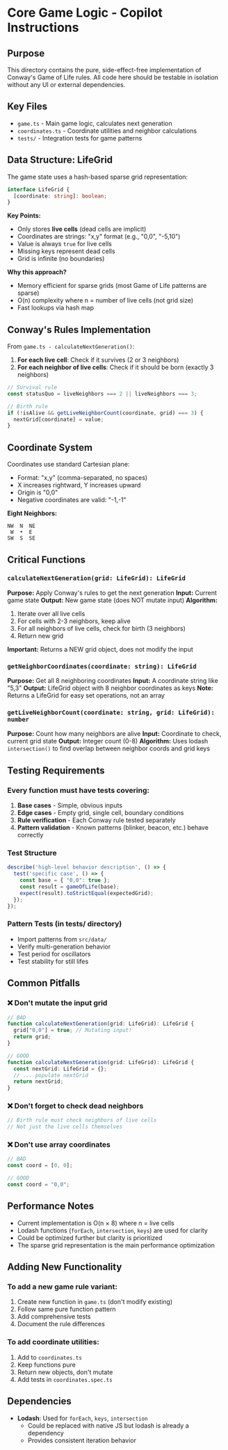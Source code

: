# Core Game Logic - Copilot Instructions

## Purpose
This directory contains the pure, side-effect-free implementation of Conway's Game of Life rules. All code here should be testable in isolation without any UI or external dependencies.

## Key Files
- `game.ts` - Main game logic, calculates next generation
- `coordinates.ts` - Coordinate utilities and neighbor calculations
- `tests/` - Integration tests for game patterns

## Data Structure: LifeGrid

The game state uses a hash-based sparse grid representation:
```typescript
interface LifeGrid {
  [coordinate: string]: boolean;
}
```

**Key Points:**
- Only stores **live cells** (dead cells are implicit)
- Coordinates are strings: "x,y" format (e.g., "0,0", "-5,10")
- Value is always `true` for live cells
- Missing keys represent dead cells
- Grid is infinite (no boundaries)

**Why this approach?**
- Memory efficient for sparse grids (most Game of Life patterns are sparse)
- O(n) complexity where n = number of live cells (not grid size)
- Fast lookups via hash map

## Conway's Rules Implementation

From `game.ts - calculateNextGeneration()`:

1. **For each live cell**: Check if it survives (2 or 3 neighbors)
2. **For each neighbor of live cells**: Check if it should be born (exactly 3 neighbors)

```typescript
// Survival rule
const statusQuo = liveNeighbors === 2 || liveNeighbors === 3;

// Birth rule  
if (!isAlive && getLiveNeighborCount(coordinate, grid) === 3) {
  nextGrid[coordinate] = value;
}
```

## Coordinate System

Coordinates use standard Cartesian plane:
- Format: "x,y" (comma-separated, no spaces)
- X increases rightward, Y increases upward
- Origin is "0,0"
- Negative coordinates are valid: "-1,-1"

**Eight Neighbors:**
```
NW  N  NE
 W  •  E
SW  S  SE
```

## Critical Functions

### `calculateNextGeneration(grid: LifeGrid): LifeGrid`
**Purpose:** Apply Conway's rules to get the next generation
**Input:** Current game state
**Output:** New game state (does NOT mutate input)
**Algorithm:**
1. Iterate over all live cells
2. For cells with 2-3 neighbors, keep alive
3. For all neighbors of live cells, check for birth (3 neighbors)
4. Return new grid

**Important:** Returns a NEW grid object, does not modify the input

### `getNeighborCoordinates(coordinate: string): LifeGrid`
**Purpose:** Get all 8 neighboring coordinates
**Input:** A coordinate string like "5,3"
**Output:** LifeGrid object with 8 neighbor coordinates as keys
**Note:** Returns a LifeGrid for easy set operations, not an array

### `getLiveNeighborCount(coordinate: string, grid: LifeGrid): number`
**Purpose:** Count how many neighbors are alive
**Input:** Coordinate to check, current grid state
**Output:** Integer count (0-8)
**Algorithm:** Uses lodash `intersection()` to find overlap between neighbor coords and grid keys

## Testing Requirements

### Every function must have tests covering:
1. **Base cases** - Simple, obvious inputs
2. **Edge cases** - Empty grid, single cell, boundary conditions
3. **Rule verification** - Each Conway rule tested separately
4. **Pattern validation** - Known patterns (blinker, beacon, etc.) behave correctly

### Test Structure
```typescript
describe('high-level behavior description', () => {
  test('specific case', () => {
    const base = { "0,0": true };
    const result = gameOfLife(base);
    expect(result).toStrictEqual(expectedGrid);
  });
});
```

### Pattern Tests (in tests/ directory)
- Import patterns from `src/data/`
- Verify multi-generation behavior
- Test period for oscillators
- Test stability for still lifes

## Common Pitfalls

### ❌ Don't mutate the input grid
```typescript
// BAD
function calculateNextGeneration(grid: LifeGrid): LifeGrid {
  grid["0,0"] = true; // Mutating input!
  return grid;
}

// GOOD
function calculateNextGeneration(grid: LifeGrid): LifeGrid {
  const nextGrid: LifeGrid = {};
  // ... populate nextGrid
  return nextGrid;
}
```

### ❌ Don't forget to check dead neighbors
```typescript
// Birth rule must check neighbors of live cells
// Not just the live cells themselves
```

### ❌ Don't use array coordinates
```typescript
// BAD
const coord = [0, 0];

// GOOD  
const coord = "0,0";
```

## Performance Notes

- Current implementation is O(n × 8) where n = live cells
- Lodash functions (`forEach`, `intersection`, `keys`) are used for clarity
- Could be optimized further but clarity is prioritized
- The sparse grid representation is the main performance optimization

## Adding New Functionality

### To add a new game rule variant:
1. Create new function in `game.ts` (don't modify existing)
2. Follow same pure function pattern
3. Add comprehensive tests
4. Document the rule differences

### To add coordinate utilities:
1. Add to `coordinates.ts`
2. Keep functions pure
3. Return new objects, don't mutate
4. Add tests in `coordinates.spec.ts`

## Dependencies
- **Lodash**: Used for `forEach`, `keys`, `intersection`
  - Could be replaced with native JS but lodash is already a dependency
  - Provides consistent iteration behavior
